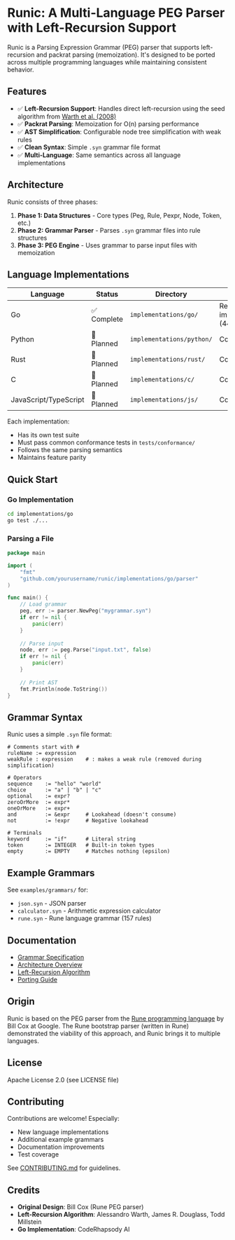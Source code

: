 # Runic: A Multi-Language PEG Parser with Left-Recursion Support

Runic is a Parsing Expression Grammar (PEG) parser that supports left-recursion and packrat parsing (memoization). It's designed to be ported across multiple programming languages while maintaining consistent behavior.

## Features

- ✅ **Left-Recursion Support**: Handles direct left-recursion using the seed algorithm from [Warth et al. (2008)](http://www.tinlizzie.org/~awarth/papers/pepm08.pdf)
- ✅ **Packrat Parsing**: Memoization for O(n) parsing performance
- ✅ **AST Simplification**: Configurable node tree simplification with weak rules
- ✅ **Clean Syntax**: Simple `.syn` grammar file format
- ✅ **Multi-Language**: Same semantics across all language implementations

## Architecture

Runic consists of three phases:

1. **Phase 1: Data Structures** - Core types (Peg, Rule, Pexpr, Node, Token, etc.)
2. **Phase 2: Grammar Parser** - Parses `.syn` grammar files into rule structures
3. **Phase 3: PEG Engine** - Uses grammar to parse input files with memoization

## Language Implementations

| Language | Status | Directory | Notes |
|----------|--------|-----------|-------|
| Go | ✅ Complete | `implementations/go/` | Reference implementation (44 tests) |
| Python | 🚧 Planned | `implementations/python/` | Coming soon |
| Rust | 🚧 Planned | `implementations/rust/` | Coming soon |
| C | 🚧 Planned | `implementations/c/` | Coming soon |
| JavaScript/TypeScript | 🚧 Planned | `implementations/js/` | Coming soon |

Each implementation:
- Has its own test suite
- Must pass common conformance tests in `tests/conformance/`
- Follows the same parsing semantics
- Maintains feature parity

## Quick Start

### Go Implementation

```bash
cd implementations/go
go test ./...
```

### Parsing a File

```go
package main

import (
    "fmt"
    "github.com/yourusername/runic/implementations/go/parser"
)

func main() {
    // Load grammar
    peg, err := parser.NewPeg("mygrammar.syn")
    if err != nil {
        panic(err)
    }
    
    // Parse input
    node, err := peg.Parse("input.txt", false)
    if err != nil {
        panic(err)
    }
    
    // Print AST
    fmt.Println(node.ToString())
}
```

## Grammar Syntax

Runic uses a simple `.syn` file format:

```
# Comments start with #
ruleName := expression
weakRule : expression    # : makes a weak rule (removed during simplification)

# Operators
sequence    := "hello" "world"
choice      := "a" | "b" | "c"
optional    := expr?
zeroOrMore  := expr*
oneOrMore   := expr+
and         := &expr     # Lookahead (doesn't consume)
not         := !expr     # Negative lookahead

# Terminals
keyword     := "if"      # Literal string
token       := INTEGER   # Built-in token types
empty       := EMPTY     # Matches nothing (epsilon)
```

## Example Grammars

See `examples/grammars/` for:
- `json.syn` - JSON parser
- `calculator.syn` - Arithmetic expression calculator
- `rune.syn` - Rune language grammar (157 rules)

## Documentation

- [Grammar Specification](docs/specification.md)
- [Architecture Overview](docs/architecture.md)
- [Left-Recursion Algorithm](docs/left-recursion.md)
- [Porting Guide](docs/porting-guide.md)

## Origin

Runic is based on the PEG parser from the [Rune programming language](https://github.com/google/rune) by Bill Cox at Google. The Rune bootstrap parser (written in Rune) demonstrated the viability of this approach, and Runic brings it to multiple languages.

## License

Apache License 2.0 (see LICENSE file)

## Contributing

Contributions are welcome! Especially:
- New language implementations
- Additional example grammars
- Documentation improvements
- Test coverage

See [CONTRIBUTING.md](CONTRIBUTING.md) for guidelines.

## Credits

- **Original Design**: Bill Cox (Rune PEG parser)
- **Left-Recursion Algorithm**: Alessandro Warth, James R. Douglass, Todd Millstein
- **Go Implementation**: CodeRhapsody AI
